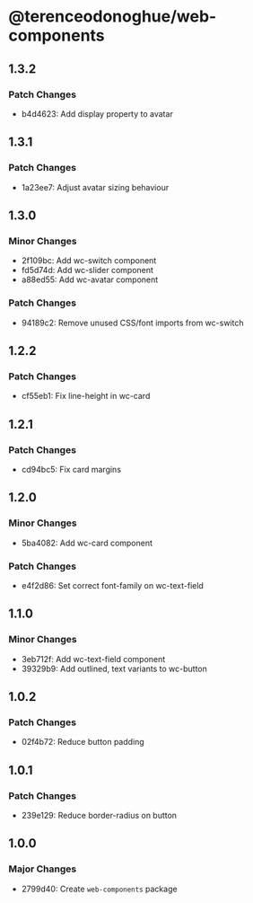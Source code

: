 # @terenceodonoghue/web-components

## 1.3.2

### Patch Changes

- b4d4623: Add display property to avatar

## 1.3.1

### Patch Changes

- 1a23ee7: Adjust avatar sizing behaviour

## 1.3.0

### Minor Changes

- 2f109bc: Add wc-switch component
- fd5d74d: Add wc-slider component
- a88ed55: Add wc-avatar component

### Patch Changes

- 94189c2: Remove unused CSS/font imports from wc-switch

## 1.2.2

### Patch Changes

- cf55eb1: Fix line-height in wc-card

## 1.2.1

### Patch Changes

- cd94bc5: Fix card margins

## 1.2.0

### Minor Changes

- 5ba4082: Add wc-card component

### Patch Changes

- e4f2d86: Set correct font-family on wc-text-field

## 1.1.0

### Minor Changes

- 3eb712f: Add wc-text-field component
- 39329b9: Add outlined, text variants to wc-button

## 1.0.2

### Patch Changes

- 02f4b72: Reduce button padding

## 1.0.1

### Patch Changes

- 239e129: Reduce border-radius on button

## 1.0.0

### Major Changes

- 2799d40: Create `web-components` package
